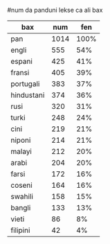 #num da panduni lekse ca ali bax

| bax | num | fen |
|-----|-----|-----|
| pan | 1014 | 100% |
| engli | 555 | 54% |
| espani | 425 | 41% |
| fransi | 405 | 39% |
| portugali | 383 | 37% |
| hindustani | 374 | 36% |
| rusi | 320 | 31% |
| turki | 248 | 24% |
| cini | 219 | 21% |
| niponi | 214 | 21% |
| malayi | 212 | 20% |
| arabi | 204 | 20% |
| farsi | 172 | 16% |
| coseni | 164 | 16% |
| swahili | 158 | 15% |
| bangli | 133 | 13% |
| vieti | 86 | 8% |
| filipini | 42 | 4% |
